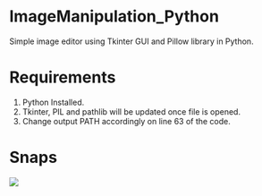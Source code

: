 # ImageManipulation_Python
Simple image editor using Tkinter GUI and Pillow library in Python. 

# Requirements
1. Python Installed.
2. Tkinter, PIL and pathlib will be updated once file is opened.
3. Change output PATH accordingly on line 63 of the code.

# Snaps

<image src="images/one.jpg">

